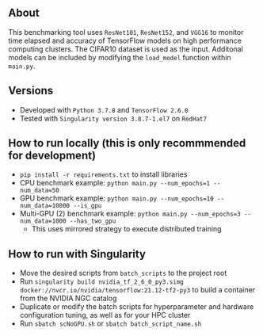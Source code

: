 
## About
This benchmarking tool uses `ResNet101`, `ResNet152`, and `VGG16` to monitor time elapsed and accuracy of TensorFlow models on high performance computing clusters. The CIFAR10 dataset is used as the input. Additonal models can be included by modifying the `load_model` function within `main.py`.

## Versions
- Developed with `Python 3.7.8` and `TensorFlow 2.6.0`
- Tested with `Singularity version 3.8.7-1.el7` on `RedHat7`

## How to run locally (this is only recommmended for development)
- `pip install -r requirements.txt` to install libraries
- CPU benchmark example: `python main.py --num_epochs=1 --num_data=50`
- GPU benchmark example: `python main.py --num_epochs=10 --num_data=10000 --is_gpu`
- Multi-GPU (2) benchmark example: `python main.py --num_epochs=3 --num_data=1000 --has_two_gpu`
  - This uses mirrored strategy to execute distributed training

## How to run with Singularity
- Move the desired scripts from `batch_scripts` to the project root
- Run `singularity build nvidia_tf_2_6_0_py3.simg docker://nvcr.io/nvidia/tensorflow:21.12-tf2-py3` to build a container from the NVIDIA NGC catalog
- Duplicate or modify the batch scripts for hyperparameter and hardware configuration tuning, as well as for your HPC cluster
- Run `sbatch scNoGPU.sh` or `sbatch batch_script_name.sh`

